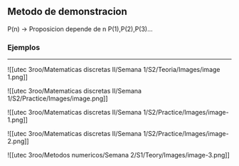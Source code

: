 ## Metodo de demonstracion
P(n) -> Proposicion depende de n
P(1),P(2),P(3)...
### Ejemplos

---

![[utec 3roo/Matematicas discretas II/Semana 1/S2/Teoria/Images/image 1.png]]

![[utec 3roo/Matematicas discretas II/Semana 1/S2/Practice/Images/image.png]]

![[utec 3roo/Matematicas discretas II/Semana 1/S2/Practice/Images/image-1.png]]

![[utec 3roo/Matematicas discretas II/Semana 1/S2/Practice/Images/image-2.png]]

![[utec 3roo/Metodos numericos/Semana 2/S1/Teory/Images/image-3.png]]
